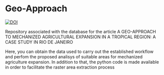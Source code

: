 # Geo-Approach

[![DOI](https://zenodo.org/badge/838608600.svg)](https://zenodo.org/doi/10.5281/zenodo.13231267)


Repository associated with the database for the article A GEO-APPROACH TO MECHANIZED AGRICULTURAL EXPANSION IN A TROPICAL REGION: A CASE STUDY IN RIO DE JANEIRO

Here, you can obtain the data used to carry out the established workflow and perfom the proposed analisys of suitable areas for mechanized agriculture expansion.
In addition to that, the python code is made available in order to facilitate the raster area extraction process
